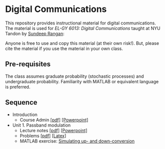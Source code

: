 # Digital Communications

This repository provides instructional material for 
digital communications.  The material is used for 
*EL-GY 6013: Digital Communications* taught at NYU Tandon
by [Sundeep Rangan](http://wireless.engineering.nyu.edu/sundeep-rangan/):

Anyone is free to use and copy this material (at their own risk!).
But, please cite the material if you use the material in your own class.

## Pre-requisites

The class assumes graduate probability (stochastic processes) and 
undergraduate probability.  Familiarity with MATLAB or equivalent language is
preferred.  

## Sequence

* Introduction
    * Course Admin [[pdf]](./lectures/CourseAdmin.pdf) [[Powerpoint]](./lectures/CourseAdmin.pptx)
* Unit 1.  Passband modulation
    * Lecture notes [[pdf]](./lectures/Unit01_Passband.pdf) [[Powerpoint]](./lectures/Unit01_Passband.pptx)
    * Problems [[pdf]](./unit01_passband/prob_passband.pdf) [[Latex]](./unit01_passband/prob_passband.tex)
    * MATLAB exercise:  [Simulating up- and down-conversion](./unit01_passband/lab_passband_partial.m)
